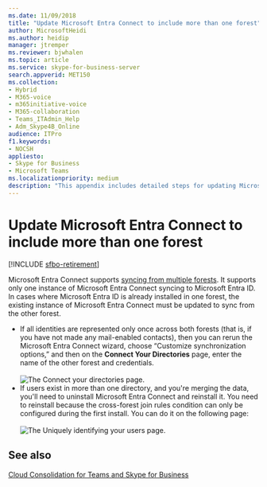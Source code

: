 ```yaml
---
ms.date: 11/09/2018
title: "Update Microsoft Entra Connect to include more than one forest"
author: MicrosoftHeidi
ms.author: heidip
manager: jtremper
ms.reviewer: bjwhalen
ms.topic: article
ms.service: skype-for-business-server
search.appverid: MET150
ms.collection: 
- Hybrid 
- M365-voice
- m365initiative-voice
- M365-collaboration
- Teams_ITAdmin_Help
- Adm_Skype4B_Online
audience: ITPro
f1.keywords:
- NOCSH
appliesto:
- Skype for Business 
- Microsoft Teams
ms.localizationpriority: medium
description: "This appendix includes detailed steps for updating Microsoft Entra Connect to include more than one forest as part of cloud consolidation for Teams and Skype for Business."
---
```


# Update Microsoft Entra Connect to include more than one forest

[!INCLUDE [sfbo-retirement](../../Hub/includes/sfbo-retirement.md)]

Microsoft Entra Connect supports [syncing from multiple forests](/azure/active-directory/connect/active-directory-aadconnect-topologies). It supports only one instance of Microsoft Entra Connect syncing to Microsoft Entra ID. In cases where Microsoft Entra ID is already installed in one forest, the existing instance of Microsoft Entra Connect must be updated to sync from the other forest.

 - If all identities are represented only once across both forests (that is, if you have not made any mail-enabled contacts), then you can rerun the Microsoft Entra Connect wizard, choose “Customize synchronization options,” and then on the **Connect Your Directories** page, enter the name of the other forest and credentials.<br><br>
 ![The Connect your directories page.](../media/cloud-consolidation-connect-your-directories.png)
 - If users exist in more than one directory, and you're merging the data, you'll need to uninstall Microsoft Entra Connect and reinstall it. You need to reinstall because the cross-forest join rules condition can only be configured during the first install. You can do it on the following page:<br><br>
 ![The Uniquely identifying your users page.](../media/cloud-consolidation-uniquely-identifying-your-users.png)


## See also

[Cloud Consolidation for Teams and Skype for Business](cloud-consolidation.md)
